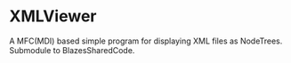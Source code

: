 # XMLViewer
A MFC(MDI) based simple program for displaying XML files as NodeTrees. Submodule to BlazesSharedCode.
